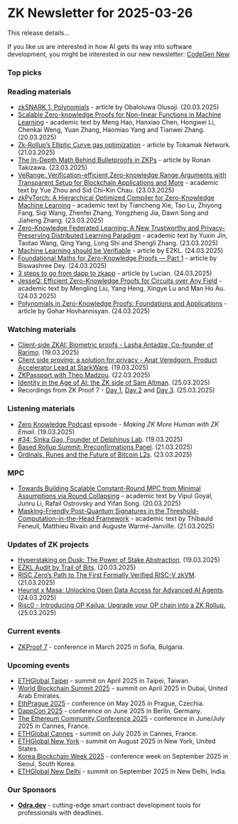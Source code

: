# ZK Newsletter for 2025-03-26
This release details...

If you like us are interested in how AI gets its way into software development, you might be interested in our new newsletter: [CodeGen New](https://codegen.substack.com/p/codegen-news-for-2025-03-25). 

### Top picks

### Reading materials 
* [zkSNARK 1: Polynomials](https://medium.com/@olusojiobah/zksnark-1-polynomials-ce86d464504c) - article by Obaloluwa Olusoji. (20.03.2025)
* [Scalable Zero-knowledge Proofs for Non-linear Functions in Machine Learning](https://eprint.iacr.org/2025/507.pdf) - academic text by Meng Hao, Hanxiao Chen, Hongwei Li, Chenkai Weng, Yuan Zhang, Haomiao Yang and Tianwei Zhang. (20.03.2025)
* [Zk-Rollup’s Elliptic Curve gas optimization](https://medium.com/tokamak-network/zk-rollups-elliptic-curve-gas-optimization-6520bf4373f1) - article by Tokamak Network. (21.03.2025)
* [The In-Depth Math Behind Bulletproofs in ZKPs](https://medium.com/@ronantech/the-in-depth-math-behind-bulletproofs-in-zkps-4eb7303eb3b3) - article by Ronan Takizawa. (23.03.2025)
* [VeRange: Verification-efficient Zero-knowledge Range Arguments with Transparent Setup for Blockchain Applications and More](https://eprint.iacr.org/2025/528.pdf) - academic text by Yue Zhou and Sid Chi-Kin Chau. (23.03.2025)
* [zkPyTorch: A Hierarchical Optimized Compiler for Zero-Knowledge Machine Learning](https://eprint.iacr.org/2025/535.pdf) - academic text by Tiancheng Xie, Tao Lu, Zhiyong Fang, Siqi Wang, Zhenfei Zhang, Yongzheng Jia, Dawn Song and Jiaheng Zhang. (23.03.2025)
* [Zero-Knowledge Federated Learning: A New Trustworthy and Privacy-Preserving Distributed Learning Paradigm](https://arxiv.org/pdf/2503.15550) - academic text by Yuxin Jin, Taotao Wang, Qing Yang, Long Shi and Shengli Zhang. (23.03.2025)
* [Machine Learning should be Verifiable](https://blog.ezkl.xyz/post/verifiableml/) - article by EZKL. (24.03.2025)
* [Foundational Maths for Zero-Knowledge Proofs — Part 1](https://medium.com/@biswashreedey/foundational-maths-for-zero-knowledge-proofs-part-1-081f824853ac) - article by Biswashree Dey. (24.03.2025)
* [3 steps to go from dapp to zkapp](https://medium.com/@societalruin/3-steps-to-go-from-dapp-to-zkapp-46dc81677664) - article by Lucian. (24.03.2025)
* [JesseQ: Efficient Zero-Knowledge Proofs for Circuits over Any Field](https://eprint.iacr.org/2025/533.pdf) - academic text by Mengling Liu, Yang Heng, Xingye Lu and Man Ho Au. (24.03.2025)
* [Polynomials in Zero-Knowledge Proofs: Foundations and Applications](https://medium.com/@goharhovhannisyann/polynomials-in-zero-knowledge-proofs-foundations-and-applications-9b9f48050e9c) - article by Gohar Hovhannisyan. (24.03.2025)

### Watching materials
* [Client-side ZKAI: Biometric proofs - Lasha Antadze, Co-founder of Rarimo](https://www.youtube.com/watch?v=rzn7iITJqWk). (19.03.2025)
* [Client side proving: a solution for privacy - Anat Veredgorn, Product Accelerator Lead at StarkWare](https://www.youtube.com/watch?v=y-4jZly3LVw). (19.03.2025)
* [ZKPassport with Théo Madzou](https://www.youtube.com/watch?v=QUj6R6ovU7E). (22.03.2025)
* [Identity in the Age of AI: the ZK side of Sam Altman](https://www.youtube.com/watch?v=OHHfbgg7B8Y). (25.03.2025)
* Recordings from ZK Proof 7 - [Day 1](https://www.youtube.com/playlist?list=PLOEty2U8Y69Vbi7AzfLLc7X-xjCuzOa6B), [Day 2](https://www.youtube.com/playlist?list=PLOEty2U8Y69V6_OJNHTFiQPKH9zQlsBZa) and [Day 3](https://www.youtube.com/playlist?list=PLOEty2U8Y69VryJipVF4CW8wlIDZAbUPj). (25.03.2025)

### Listening materials
* [Zero Knowledge Podcast](https://zeroknowledge.fm/podcast/353/) episode - *Making ZK More Human with ZK Email*. (19.03.2025)
* [#34: Sinka Gao, Founder of Delphinus Lab](https://www.youtube.com/watch?v=D21pHH-P3VQ). (19.03.2025)
* [Based Rollup Summit: Preconfirmations Panel](https://www.youtube.com/watch?v=s8g7gDvygQk). (21.03.2025)
* [Ordinals, Runes and the Future of Bitcoin L2s](https://www.youtube.com/watch?v=_1VWMCbsHJ4). (23.03.2025)

### MPC
* [Towards Building Scalable Constant-Round MPC from Minimal Assumptions via Round Collapsing](https://eprint.iacr.org/2025/508.pdf) - academic text by Vipul Goyal, Junru Li, Rafail Ostrovsky and Yifan Song. (20.03.2025)
* [Masking-Friendly Post-Quantum Signatures in the Threshold-Computation-in-the-Head Framework](https://eprint.iacr.org/2025/520.pdf) - academic text by Thibauld Feneuil, Matthieu Rivain and Auguste Warmé-Janville. (21.03.2025)

### Updates of ZK projects
* [Hyperstaking on Dusk: The Power of Stake Abstraction](https://dusk.network/news/stake-abstaction-on-dusk/). (19.03.2025)
* [EZKL Audit by Trail of Bits](https://blog.ezkl.xyz/post/audit/). (20.03.2025)
* [RISC Zero’s Path to The First Formally Verified RISC-V zkVM](https://risczero.com/blog/RISCZero-formally-verified-zkvm). (21.03.2025)
* [Heurist x Masa: Unlocking Open Data Access for Advanced AI Agents](https://heuristai.medium.com/heurist-x-masa-unlocking-open-data-access-for-advanced-ai-agents-6cf66513d150). (24.03.2025)
* [Risc0 - Introducing OP Kailua: Upgrade your OP chain into a ZK Rollup.](https://risczero.com/blog/RISC-Zero-OP-Kailua) (25.03.2025)
 
### Current events
* [ZKProof 7](https://zkproof.org/events/zkproof-7-sofia/) - conference in March 2025 in Sofia, Bulgaria. 

### Upcoming events
* [ETHGlobal Taipei](https://ethglobal.com/events/taipei) - summit on April 2025 in Taipei, Taiwan.
* [World Blockchain Summit 2025](https://worldblockchainsummit.com/dxb-oct-24/) - summit on April 2025 in Dubai, United Arab Emirates.
* [EthPrague 2025](https://ethprague.com/) - conference on May 2025 in Prague, Czechia.
* [DappCon 2025](https://dappcon.io/#about) - conference on June 2025 in Berlin, Germany.
* [The Ethereum Community Conference 2025](https://ethcc.io/) - conference in June/July 2025 in Cannes, France.
* [ETHGlobal Cannes](https://ethglobal.com/events/cannes) - summit on July 2025 in Cannes, France.
* [ETHGlobal New York](https://ethglobal.com/events/newyork2025) - summit on August 2025 in New York, United States.
* [Korea Blockchain Week 2025](https://koreablockchainweek.com/) - conference week on September 2025 in Seoul, South Korea.
* [ETHGlobal New Delhi](https://ethglobal.com/events/newdelhi) - summit on September 2025 in New Delhi, India.

### Our Sponsors
* **[Odra.dev](https://odra.dev)** - cutting-edge smart contract development tools for professionals with deadlines.

